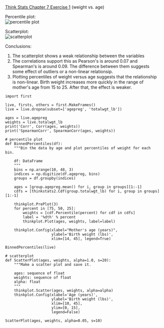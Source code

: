 [Think Stats Chapter 7 Exercise 1](http://greenteapress.com/thinkstats2/html/thinkstats2008.html#toc70) (weight vs. age)

Percentile plot:  
![percentile plot](https://github.com/syntheticjohn/dsp/blob/syntheticjohn/img/Percentile%20plot.png)

Scatterplot:  
![scatterplot](https://github.com/syntheticjohn/dsp/blob/syntheticjohn/img/Scatterplot.png)

Conclusions:
1) The scatterplot shows a weak relationship between the variables  
2) The correlations support this as Pearson's is around 0.07 and Spearman's is around 0.09.  The difference between them suggests some effect of outliers or a non-linear relationsip.  
3) Plotting percentiles of weight versus age suggests that the relationship is non-linear.  Birth weight increases more quickly in the range of mother's age from 15 to 25.  After that, the effect is weaker.

```
import first

live, firsts, others = first.MakeFrames()
live = live.dropna(subset=['agepreg', 'totalwgt_lb'])

ages = live.agepreg
weights = live.totalwgt_lb
print('Corr', Corr(ages, weights))
print('SpearmanCorr', SpearmanCorr(ages, weights))

# percentile plot
def BinnedPercentiles(df):
    """Bin the data by age and plot percentiles of weight for each bin.

    df: DataFrame
    """
    bins = np.arange(10, 48, 3)
    indices = np.digitize(df.agepreg, bins)
    groups = df.groupby(indices)

    ages = [group.agepreg.mean() for i, group in groups][1:-1]
    cdfs = [thinkstats2.Cdf(group.totalwgt_lb) for i, group in groups][1:-1]

    thinkplot.PrePlot(3)
    for percent in [75, 50, 25]:
        weights = [cdf.Percentile(percent) for cdf in cdfs]
        label = '%dth' % percent
        thinkplot.Plot(ages, weights, label=label)

    thinkplot.Config(xlabel="Mother's age (years)",
                     ylabel='Birth weight (lbs)',
                     xlim=[14, 45], legend=True)
    
BinnedPercentiles(live)

# scatterplot
def ScatterPlot(ages, weights, alpha=1.0, s=20):
    """Make a scatter plot and save it.

    ages: sequence of float
    weights: sequence of float
    alpha: float
    """
    thinkplot.Scatter(ages, weights, alpha=alpha)
    thinkplot.Config(xlabel='Age (years)',
                     ylabel='Birth weight (lbs)',
                     xlim=[10, 45],
                     ylim=[0, 15],
                     legend=False)
    
ScatterPlot(ages, weights, alpha=0.05, s=10)
```
